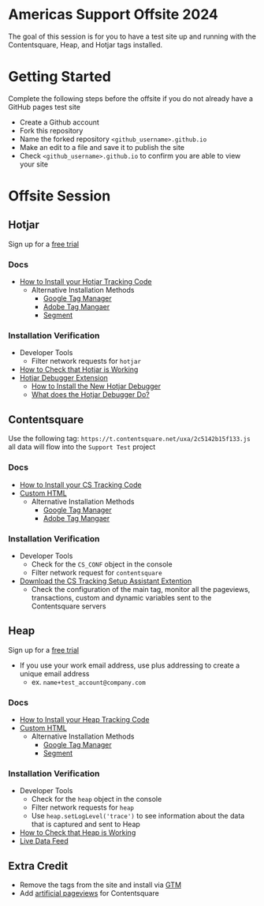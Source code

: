 # Americas Support Offsite 2024 

The goal of this session is for you to have a test site up and running with the Contentsquare, Heap, and Hotjar tags installed.

# Getting Started
Complete the following steps before the offsite if you do not already have a GitHub pages test site
- Create a Github account
- Fork this repository
- Name the forked repository `<github_username>.github.io`
- Make an edit to a file and save it to publish the site
- Check `<github_username>.github.io` to confirm you are able to view your site

# Offsite Session
## Hotjar
Sign up for a [free trial](https://insights.hotjar.com/register)
### Docs
  - [How to Install your Hotjar Tracking Code](https://help.hotjar.com/hc/en-us/articles/115009336727-How-to-Install-Your-Hotjar-Tracking-Code)
    - Alternative Installation Methods
      - [Google Tag Manager](https://help.hotjar.com/hc/en-us/articles/115009499708-Install-the-Tracking-Code-with-Google-Tag-Manager)
      - [Adobe Tag Mangaer](https://help.hotjar.com/hc/en-us/articles/115012500187-Adobe-Dynamic-Tag-Manager)
      - [Segment](https://help.hotjar.com/hc/en-us/articles/115009347327-Using-Hotjar-with-Segment)
### Installation Verification
  - Developer Tools
    - Filter network requests for `hotjar`
  - [How to Check that Hotjar is Working](https://help.hotjar.com/hc/en-us/articles/360016303294-How-to-Check-That-Hotjar-Is-Working)
  - [Hotjar Debugger Extension](https://chromewebstore.google.com/detail/hotjar-support-chrome-ext/gjhpfpajjeajjhpdachbhgencpmjopke?pli=1)
    - [How to Install the New Hotjar Debugger](https://www.loom.com/share/554fecd8fda442f9b02aa769149eb09e)
    - [What does the Hotjar Debugger Do?](https://contentsquare.atlassian.net/wiki/spaces/SAL/pages/3656624312/Hotjar+Debugger+HJ+Sales)
## Contentsquare
Use the following tag: `https://t.contentsquare.net/uxa/2c5142b15f133.js` all data will flow into the `Support Test` project
### Docs
  - [How to Install your CS Tracking Code](https://docs.contentsquare.com/en/web/)
  - [Custom HTML](https://docs.contentsquare.com/en/web/#custom-html)
    - Alternative Installation Methods
      - [Google Tag Manager](https://docs.contentsquare.com/en/web/#google-tag-manager-template)
      - [Adobe Tag Mangaer](https://docs.contentsquare.com/en/web/#adobe-launch)
### Installation Verification
  - Developer Tools
    - Check for the `CS_CONF` object in the console
    - Filter network request for `contentsquare`
  - [Download the CS Tracking Setup Assistant Extention](https://chromewebstore.google.com/detail/contentsquare-tracking-se/pfldcnnaiaiaogmpfdjjpdkpnigplfca?pli=1)
    - Check the configuration of the main tag, monitor all the pageviews, transactions, custom and dynamic variables sent to the Contentsquare servers
## Heap
Sign up for a [free trial](https://heapanalytics.com/signup)
  - If you use your work email address, use plus addressing to create a unique email address
    - ex. `name+test_account@company.com`
### Docs
  - [How to Install your Heap Tracking Code](https://heapanalytics.com/app/install?showInstallFlowPage=true)
  - [Custom HTML](https://developers.heap.io/docs/web)
    - Alternative Installation Methods
      - [Google Tag Manager](https://developers.heap.io/docs/google-tag-manager)
      - [Segment](https://developers.heap.io/docs/segment-installation)
### Installation Verification
  - Developer Tools
    - Check for the `heap` object in the console
    - Filter network requests for `heap`
    - Use `heap.setLogLevel('trace')` to see information about the data that is captured and sent to Heap
  - [How to Check that Heap is Working](https://help.heap.io/getting-started/how-heap-works/how-can-i-check-if-heap-is-installed-correctly-on-my-website/)
  - [Live Data Feed](https://heapanalytics.com/app/live)
## Extra Credit
- Remove the tags from the site and install via [GTM](https://tagmanager.google.com/#/home)
- Add [artificial pageviews](https://docs.contentsquare.com/en/web/artificial-pageviews) for Contentsquare
